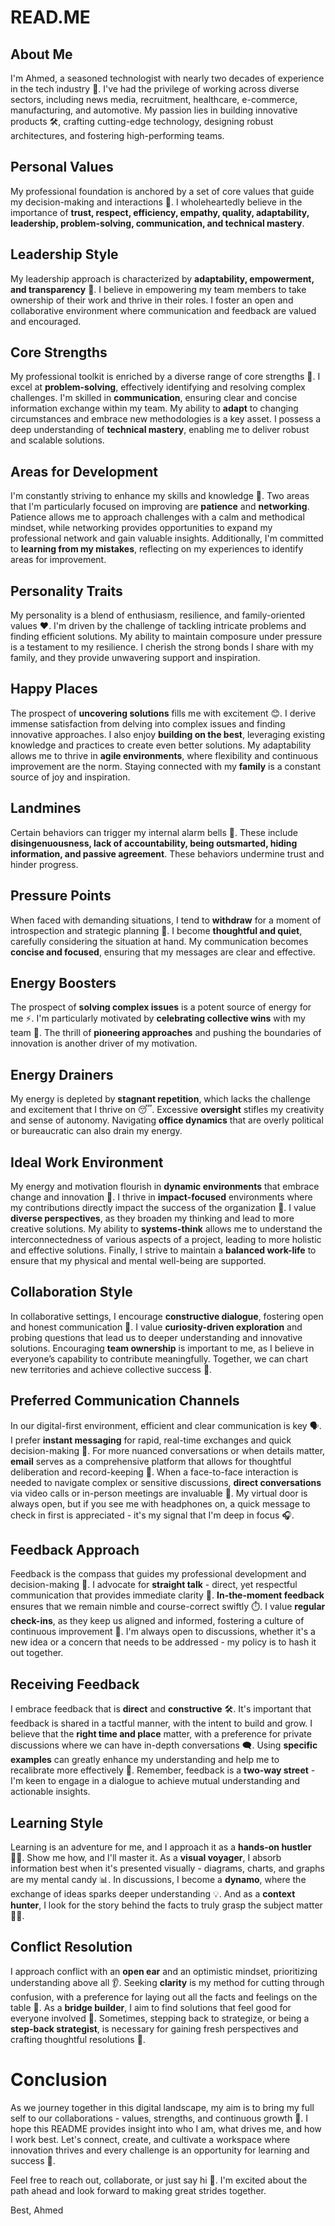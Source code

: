 # READ.ME

## About Me

I'm Ahmed, a seasoned technologist with nearly two decades of experience in the tech industry 🚀. I've had the privilege of working across diverse sectors, including news media, recruitment, healthcare, e-commerce, manufacturing, and automotive. My passion lies in building innovative products 🛠️, crafting cutting-edge technology, designing robust architectures, and fostering high-performing teams.

## Personal Values

My professional foundation is anchored by a set of core values that guide my decision-making and interactions 🧭. I wholeheartedly believe in the importance of **trust, respect, efficiency, empathy, quality, adaptability, leadership, problem-solving, communication, and technical mastery**.

## Leadership Style

My leadership approach is characterized by **adaptability, empowerment, and transparency** 🌟. I believe in empowering my team members to take ownership of their work and thrive in their roles. I foster an open and collaborative environment where communication and feedback are valued and encouraged.

## Core Strengths

My professional toolkit is enriched by a diverse range of core strengths 💪. I excel at **problem-solving**, effectively identifying and resolving complex challenges. I'm skilled in **communication**, ensuring clear and concise information exchange within my team. My ability to **adapt** to changing circumstances and embrace new methodologies is a key asset. I possess a deep understanding of **technical mastery**, enabling me to deliver robust and scalable solutions.

## Areas for Development

I'm constantly striving to enhance my skills and knowledge 🌱. Two areas that I'm particularly focused on improving are **patience** and **networking**. Patience allows me to approach challenges with a calm and methodical mindset, while networking provides opportunities to expand my professional network and gain valuable insights. Additionally, I'm committed to **learning from my mistakes**, reflecting on my experiences to identify areas for improvement.

## Personality Traits

My personality is a blend of enthusiasm, resilience, and family-oriented values ❤️. I'm driven by the challenge of tackling intricate problems and finding efficient solutions. My ability to maintain composure under pressure is a testament to my resilience. I cherish the strong bonds I share with my family, and they provide unwavering support and inspiration.

## Happy Places

The prospect of **uncovering solutions** fills me with excitement 😊. I derive immense satisfaction from delving into complex issues and finding innovative approaches. I also enjoy **building on the best**, leveraging existing knowledge and practices to create even better solutions. My adaptability allows me to thrive in **agile environments**, where flexibility and continuous improvement are the norm. Staying connected with my **family** is a constant source of joy and inspiration.

## Landmines

Certain behaviors can trigger my internal alarm bells 🔔. These include **disingenuousness, lack of accountability, being outsmarted, hiding information, and passive agreement**. These behaviors undermine trust and hinder progress.

## Pressure Points

When faced with demanding situations, I tend to **withdraw** for a moment of introspection and strategic planning 🤔. I become **thoughtful and quiet**, carefully considering the situation at hand. My communication becomes **concise and focused**, ensuring that my messages are clear and effective.

## Energy Boosters

The prospect of **solving complex issues** is a potent source of energy for me ⚡. I'm particularly motivated by **celebrating collective wins** with my team 🎉. The thrill of **pioneering approaches** and pushing the boundaries of innovation is another driver of my motivation.

## Energy Drainers

My energy is depleted by **stagnant repetition**, which lacks the challenge and excitement that I thrive on 😴. Excessive **oversight** stifles my creativity and sense of autonomy. Navigating **office dynamics** that are overly political or bureaucratic can also drain my energy.

## Ideal Work Environment

My energy and motivation flourish in **dynamic environments** that embrace change and innovation 🌱. I thrive in **impact-focused** environments where my contributions directly impact the success of the organization 🎯. I value **diverse perspectives**, as they broaden my thinking and lead to more creative solutions. My ability to **systems-think** allows me to understand the interconnectedness of various aspects of a project, leading to more holistic and effective solutions. Finally, I strive to maintain a **balanced work-life** to ensure that my physical and mental well-being are supported.

## Collaboration Style

In collaborative settings, I encourage **constructive dialogue**, fostering open and honest communication 🤝. I value **curiosity-driven exploration** and probing questions that lead us to deeper understanding and innovative solutions. Encouraging **team ownership** is important to me, as I believe in everyone’s capability to contribute meaningfully. Together, we can chart new territories and achieve collective success 🌟.

## Preferred Communication Channels

In our digital-first environment, efficient and clear communication is key 🗣️. I prefer **instant messaging** for rapid, real-time exchanges and quick decision-making 📱. For more nuanced conversations or when details matter, **email** serves as a comprehensive platform that allows for thoughtful deliberation and record-keeping 📧. When a face-to-face interaction is needed to navigate complex or sensitive discussions, **direct conversations** via video calls or in-person meetings are invaluable 🎥. My virtual door is always open, but if you see me with headphones on, a quick message to check in first is appreciated - it's my signal that I'm deep in focus 🎧.

## Feedback Approach

Feedback is the compass that guides my professional development and decision-making 🧭. I advocate for **straight talk** - direct, yet respectful communication that provides immediate clarity 📣. **In-the-moment feedback** ensures that we remain nimble and course-correct swiftly ⏱️. I value **regular check-ins**, as they keep us aligned and informed, fostering a culture of continuous improvement 🔄. I'm always open to discussions, whether it's a new idea or a concern that needs to be addressed - my policy is to hash it out together.

## Receiving Feedback

I embrace feedback that is **direct** and **constructive** 🛠️. It's important that feedback is shared in a tactful manner, with the intent to build and grow. I believe that the **right time and place** matter, with a preference for private discussions where we can have in-depth conversations 🗨️. Using **specific examples** can greatly enhance my understanding and help me to recalibrate more effectively 🎯. Remember, feedback is a **two-way street** - I'm keen to engage in a dialogue to achieve mutual understanding and actionable insights.

## Learning Style

Learning is an adventure for me, and I approach it as a **hands-on hustler** 👨‍🎓. Show me how, and I'll master it. As a **visual voyager**, I absorb information best when it's presented visually - diagrams, charts, and graphs are my mental candy 📊. In discussions, I become a **dynamo**, where the exchange of ideas sparks deeper understanding 💡. And as a **context hunter**, I look for the story behind the facts to truly grasp the subject matter 🕵️‍♂️.

## Conflict Resolution

I approach conflict with an **open ear** and an optimistic mindset, prioritizing understanding above all 👂. Seeking **clarity** is my method for cutting through confusion, with a preference for laying out all the facts and feelings on the table 🤝. As a **bridge builder**, I aim to find solutions that feel good for everyone involved 🌉. Sometimes, stepping back to strategize, or being a **step-back strategist**, is necessary for gaining fresh perspectives and crafting thoughtful resolutions 🧠.

# Conclusion

As we journey together in this digital landscape, my aim is to bring my full self to our collaborations - values, strengths, and continuous growth 🌟. I hope this README provides insight into who I am, what drives me, and how I work best. Let's connect, create, and cultivate a workspace where innovation thrives and every challenge is an opportunity for learning and success 🚀.

Feel free to reach out, collaborate, or just say hi 👋. I'm excited about the path ahead and look forward to making great strides together.

Best,
Ahmed
